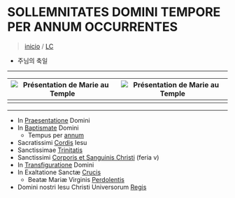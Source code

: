 # SOLLEMNITATES DOMINI TEMPORE PER ANNUM OCCURRENTES
> [inicio](./README.md) / [LC](../LC.md)
* 주님의 축일

----

|  ![Présentation de Marie au Temple ](https://www.medaille-miraculeuse.fr/wp-content/uploads/2020/11/Marie-presentee-au-Temple-Vitraux-de-la-nef-Cathedrale-Notre-Dame-Ottawa.jpg) | ![Présentation de Marie au Temple ](https://www.medaille-miraculeuse.fr/wp-content/uploads/2020/11/Marie-presentee-au-Temple-Vitraux-de-la-nef-Cathedrale-Notre-Dame-Ottawa.jpg) |
| :--: | :--: |
|   |   |

----

- In [Praesentatione](./domini/presentatione.md) Domini
- In [Baptismate](./nativitatis/baptismate.md) Domini
	- Tempus per [annum](./LH.md)
- Sacratissimi [Cordis](./domini/coeur.md) Iesu
- Sanctissimae [Trinitatis](./domini/trinidad.md)
- Sanctissimi [Corporis et Sanguinis Christi](./domini/corpus-christi.md) (feria v)
- In [Transfiguratione](./domini/transfiguratione.md) Domini
- In Exaltatione Sanctæ [Crucis](./domini/0914.md) 
	- Beatæ Mariæ Virginis [Perdolentis](./mariae/0915.md) 
- Domini nostri Iesu Christi Universorum [Regis](./annum/h34.md)  